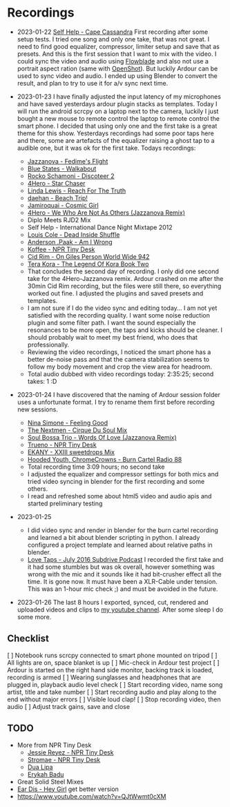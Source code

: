 Recordings
==========

 * 2023-01-22 [Self Help - Cape Cassandra](https://soundcloud.com/djselfhelp/dj-self-help-cape-cassandra)
   First recording after some setup tests. I tried one song and only one take, that was not great.
   I need to find good equalizer, compressor, limiter setup and save that as presets. And this is
   the first session that I want to mix with the video.
   I could sync the video and audio using [Flowblade](https://jliljebl.github.io/flowblade/) and
   also not use a portrait aspect ration (same with [OpenShot](https://www.openshot.org/)). But
   luckily Ardour can be used to sync video and audio. I ended up using Blender to convert the
   result, and plan to try to use it for a/v sync next time.

 * 2023-01-23 I have finally adjusted the input latency of my microphones and have saved yesterdays
   ardour plugin stacks as templates. Today I will run the android scrcpy on a laptop next to the
   camera, luckily I just bought a new mouse to remote control the laptop to remote control the
   smart phone.
   I decided that using only one and the first take is a great theme for this show. Yesterdays
   recordings had some poor taps here and there, some are artefacts of the equalizer raising a ghost
   tap to a audible one, but it was ok for the first take. Todays recordings:
   * [Jazzanova - Fedime's Flight](https://soundcloud.com/jazzanova/jazzanova-fedimes-flight)
   * [Blue States - Walkabout](https://soundcloud.com/bluestates/walkabout)
   * [Rocko Schamoni - Discoteer 2](https://www.youtube.com/watch?v=V9OnbnlGveg)
   * [4Hero - Star Chaser](https://www.youtube.com/watch?v=dvVZIxUb7Rg)
   * [Linda Lewis - Reach For The Truth](https://www.youtube.com/watch?v=RDdX0YyLCRs)
   * [daehan - Beach Trip!](https://soundcloud.com/daehanseo/beach-trip-1)
   * [Jamiroquai - Cosmic Girl](https://www.youtube.com/watch?v=D-NvQ6VJYtE)
   * [4Hero - We Who Are Not As Others (Jazzanova Remix)](https://www.youtube.com/watch?v=3KD_LgYsILI)
   * Diplo Meets RJD2 Mix
   * Self Help - International Dance Night Mixtape 2012
   * [Louis Cole - Dead Inside Shuffle](https://soundcloud.com/louiscole/dead-inside-shuffle)
   * [Anderson .Paak - Am I Wrong](https://soundcloud.com/andersonpaak/am-i-wrong-anderson-paak)
   * [Koffee - NPR Tiny Desk](https://www.youtube.com/watch?v=0Cmzn8BIOdA)
   * [Cid Rim - On Giles Person World Wide 942](https://soundcloud.com/worldwide-fm/gpww942-cidrim-mix)
   * [Tera Kora - The Legend Of Kora Book Two](https://soundcloud.com/tera-kora/the-legend-of-kora-remixes-edits-book-two)
   * That concludes the second day of recording. I only did one second take for the 4Hero-Jazzanova
     remix. Ardour crashed on me after the 30min Cid Rim recording, but the files were still there,
     so everything worked out fine. I adjusted the plugins and saved presets and templates.
   * I am not sure if I do the video sync and editing today… I am not yet satisfied with the
     recording quality. I want some noise reduction plugin and some filter path. I want the sound
     especially the resonances to be more open, the taps and kicks should be cleaner. I should
     probably wait to meet my best friend, who does that professionally.
   * Reviewing the video recordings, I noticed the smart phone has a better de-noise pass and that
     the camera stabilization seems to follow my body movement and crop the view area for headroom.
   * Total audio dubbed with video recordings today: 2:35:25; second takes: 1 :D

 * 2023-01-24 I have discovered that the naming of Ardour session folder uses a unfortunate format.
   I try to rename them first before recording new sessions.
   * [Nina Simone - Feeling Good](https://www.youtube.com/watch?v=oHRNrgDIJfo)
   * [The Nextmen - Cirque Du Soul Mix](https://www.mixcloud.com/thenextmen/cirque-du-soul-nextmen-mix/)
   * [Soul Bossa Trio - Words Of Love (Jazzanova Remix)](https://www.youtube.com/watch?v=BUTyasfhI-g)
   * [Trueno - NPR Tiny Desk](https://www.youtube.com/watch?v=2C-WmZQABLQ)
   * [EKANY - XXIII sweetdrops Mix](https://soundcloud.com/xxiiibeats/sweetdrops-056-w-ekany)
   * [Hooded Youth, ChromeCrowns - Burn Cartel Radio 88](https://soundcloud.com/burncartel/bc-radio-episode-88?in=hoodedyouth/sets/burn-cartel-radio-episode-88)
   * Total recording time 3:09 hours; no second take
   * I adjusted the equalizer and compressor settings for both mics and tried video syncing in
     blender for the first recording and some others.
   * I read and refreshed some about html5 video and audio apis and started preliminary testing

 * 2023-01-25
   * I did video sync and render in blender for the burn cartel recording and learned a bit about
     blender scripting in python. I already configured a project template and learned about relative
     paths in blender.
   * [Love Taps - July 2016 Subdrive Podcast](https://soundcloud.com/subdrive/subdrive-podcast-episode-11-july-2016-love-taps)
     I recorded the first take and it had some stumbles but was ok overall, however something was
     wrong with the mic and it sounds like it had bit-crusher effect all the time. It is gone now.
     It must have been a XLR-Cable under tension. This was an 1-hour mic check ;) and must be
     avoided in the future.

 * 2023-01-26 The last 8 hours I exported, synced, cut, rendered and uploaded videos and clips to
   [my youtube channel](https://m.youtube.com/@mbnull). After some sleep I do some more.


Checklist
---------

 [ ] Notebook runs scrcpy connected to smart phone mounted on tripod
 [ ] All lights are on, space blanket is up
 [ ] Mic-check in Ardour test project
 [ ] Ardour is started on the right hand side monitor, backing track is loaded, recording is armed
 [ ] Wearing sunglasses and headphones that are plugged in, playback audio level check
 [ ] Start recording video, name song artist, title and take number
 [ ] Start recording audio and play along to the end without major errors
 [ ] Visible loud clap!
 [ ] Stop recording video, then audio
 [ ] Adjust track gains, save and close


TODO
----

   * More from NPR Tiny Desk
     * [Jessie Reyez - NPR Tiny Desk](https://www.youtube.com/watch?v=wSl5_RDCfrQ)
     * [Stromae - NPR Tiny Desk](https://www.youtube.com/watch?v=6dkDepLX0rk)
     * [Dua Lipa](https://www.youtube.com/watch?v=F4neLJQC1_E)
     * [Erykah Badu](https://www.youtube.com/watch?v=4cfmEgpOOZk)
   * Great Solid Steel Mixes
   * [Ear Dis - Hey Girl](https://www.youtube.com/watch?v=ia8QIofFWgc) get better version
   * https://www.youtube.com/watch?v=QJtWwmt0cXM
